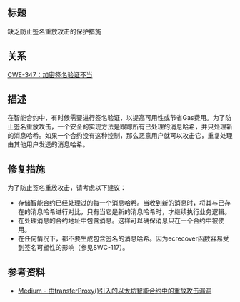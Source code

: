 ## 标题
缺乏防止签名重放攻击的保护措施

## 关系
[CWE-347：加密签名验证不当](https://cwe.mitre.org/data/definitions/347.html)

## 描述
在智能合约中，有时候需要进行签名验证，以提高可用性或节省Gas费用。为了防止签名重放攻击，一个安全的实现方法是跟踪所有已处理的消息哈希，并只处理新的消息哈希。如果一个合约没有这种控制，那么恶意用户就可以攻击它，重复处理由其他用户发送的消息哈希。

## 修复措施
为了防止签名重放攻击，请考虑以下建议：

* 存储智能合约已经处理过的每一个消息哈希。当收到新的消息时，将其与已存在的消息哈希进行对比，只有当它是新的消息哈希时，才继续执行业务逻辑。
* 在处理消息的合约地址中包含消息。这样可以确保消息只在一个合约中被使用。
* 在任何情况下，都不要生成包含签名的消息哈希。因为ecrecover函数容易受到签名可塑性的影响（参见SWC-117）。

## 参考资料
* [Medium - 由transferProxy()引入的以太坊智能合约中的重放攻击漏洞](https://medium.com/cypher-core/replay-attack-vulnerability-in-ethereum-smart-contracts-introduced-by-transferproxy-124bf3694e25)